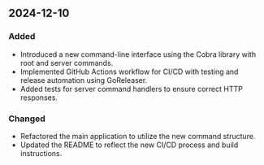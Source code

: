 ## 2024-12-10

### Added
- Introduced a new command-line interface using the Cobra library with root and server commands.
- Implemented GitHub Actions workflow for CI/CD with testing and release automation using GoReleaser.
- Added tests for server command handlers to ensure correct HTTP responses.

### Changed
- Refactored the main application to utilize the new command structure.
- Updated the README to reflect the new CI/CD process and build instructions.